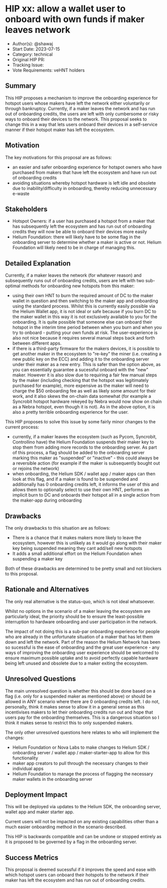 # HIP xx: allow a wallet user to onboard with own funds if maker leaves network

- Author(s): @shawaj
- Start Date: 2023-07-15
- Category: technical
- Original HIP PR: <!-- leave this empty; maintainer will fill in ID of this pull request -->
- Tracking Issue: <!-- leave this empty; maintainer will create a discussion issue -->
- Vote Requirements: veHNT holders

## Summary

This HIP proposes a mechanism to improve the onboarding experience for hotspot users whose makers have left the network either voluntarily or through bankruptcy. Currently, if a maker leaves the network and has run out of onboarding credits, the users are left with only cumbersome or risky ways to onboard their devices to the network. This proposal seeks to change this in a way that lets users onboard their devices in a self-service manner if their hotspot maker has left the ecosystem.

## Motivation

The key motivations for this proposal are as follows:

- an easier and safer onboarding experience for hotspot owners who have purchased from makers that have left the ecosystem and have run out of onboarding credits
- avoiding situations whereby hotspot hardware is left idle and obsolete due to inability/difficulty in onboarding, thereby reducing unnecessary e-waste

## Stakeholders

- Hotspot Owners: if a user has purchased a hotspot from a maker that has subsequently left the ecosystem and has run out of onboarding credits they will now be able to onboard their devices more easily
- Helium Foundation: there will likely have to be some flag in the onboarding server to determine whether a maker is active or not. Helium Foundation will likely need to be in charge of managing this.

## Detailed Explanation

Currently, if a maker leaves the network (for whatever reason) and subsequently runs out of onboarding credits, users are left with two sub-optimal methods for onboarding new hotspots from this maker:

- using their own HNT to burn the required amount of DC to the maker wallet in question and then switching to the maker app and onboarding using the standard process. Whilst this is currently easily possible via the Helium Wallet app, it is not ideal or safe because if you burn DC to the maker wallet in this way it is not exclusively available to you for the onboarding. It is quite possible that someone else can onboard their hotspot in the interim time period between when you burn and when you try to onboard - putting your own funds at risk. The user-experience is also not nice because it requires several manual steps back and forth between different apps.
- if there is a third-party firmware for the makers devices, it is possible to get another maker in the ecosystem to "re-key" the miner (i.e. creating a new public key on the ECC) and adding it to the onboarding server under their maker as a new entry. This is safer than the option above, as you can essentially guarantee a sucessful onboard with the "new" maker. However it is also slow due to requiring a fair few manual steps by the maker (including checking that the hotspot was legitimately purchased for example), more expensive as the maker will need to charge the $50 onboarding fee as well as likely some amount for their work, and it also skews the on-chain data somewhat (for example a Syncrobit hotspot hardware rekeyed by Nebra would now show on chain as a Nebra hotspot, even though it is not). As in the above option, it is also a pretty terrible onboarding experience for the user.

This HIP proposes to solve this issue by some fairly minor changes to the current process:

- currently, if a maker leaves the ecosystem (such as Pycom, Syncrobit, Controllino have) the Helium Foundation suspends their maker key to stop them from adding more records to the onboarding server. As part of this process, a flag should be added to the onboarding server marking this maker as "suspended" or "inactive" - this could always be a reversible action (for example if the maker is subsequently bought out or rejoins the network)
- when onboarding, the Helium SDK / wallet app / maker apps can then look at this flag, and if a maker is found to be suspended and additionally has 0 onboarding credits left, it informs the user of this and allows them to optionally select to use their own HNT, performs an implicit burn to DC and onboards their hotspot all in a single action from the maker-app during onboarding

## Drawbacks

The only drawbacks to this situation are as follows:

- There is a chance that it makes makers more likely to leave the ecosystem, however this is unlikely as it would go along with their maker key being suspended meaning they cant add/sell new hotspots
- It adds a small additional effort on the Helium Foundation when suspending a maker key

Both of these drawbacks are determined to be pretty small and not blockers to this proposal.

## Rationale and Alternatives

The only real alternative is the status-quo, which is not ideal whatsoever. 

Whilst no options in the scenario of a maker leaving the ecosystem are particularly ideal, the priority should be to ensure the least-possible interruption to hardware onboarding and user participation in the network. 

The impact of not doing this is a sub-par onboarding experience for people who are already in the unfortunate situation of a maker that has let them down and left the network. Part of the reason the Helium Network has been so sucessful is the ease of onboarding and the great user experience - any ways of improving the onboarding user experience should be welcomed to ensure maximum possible uptake and to avoid perfectly capable hardware being left unused and obsolete due to a maker exiting the ecosystem.

## Unresolved Questions

The main unresolved question is whether this should be done based on a flag (i.e. only for a suspended maker as mentioned above) or should be allowed in ANY scenario where there are 0 onboarding credits left. I do not, personally, think it makes sense to allow it in a general sense as this incentivises makers to let their onboarding credits run out and hope that users pay for the onboarding themselves. This is a dangerous situation so I think it makes sense to restrict this to only suspended makers. 

The only other unresolved questions here relates to who will implement the changes:

- Helium Foundation or Nova Labs to make changes to Helium SDK / onboarding server / wallet app / maker-starter-app to allow for this functionality
- maker app creators to pull through the necessary changes to their individual apps
- Helium Foundation to manage the process of flagging the necessary maker wallets in the onboarding server

## Deployment Impact

This will be deployed via updates to the Helium SDK, the onboarding server, wallet app and maker starter app. 

Current users will not be impacted on any existing capabilities other than a much easier onboarding method in the scenario described.

This HIP is backwards compatible and can be undone or stopped entirely as it is proposed to be governed by a flag in the onboarding server.

## Success Metrics

This proposal is deemed sucessful if it improves the speed and ease with which hotspot users can onboard their hotspots to the network if their maker has left the ecosystem and has run out of onboarding credits.
